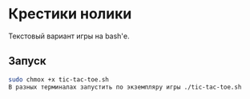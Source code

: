 # Крестики нолики
Текстовый вариант игры на bash'е.

## Запуск
~~~bash
sudo chmox +x tic-tac-toe.sh
В разных терминалах запустить по экземпляру игры ./tic-tac-toe.sh
~~~
